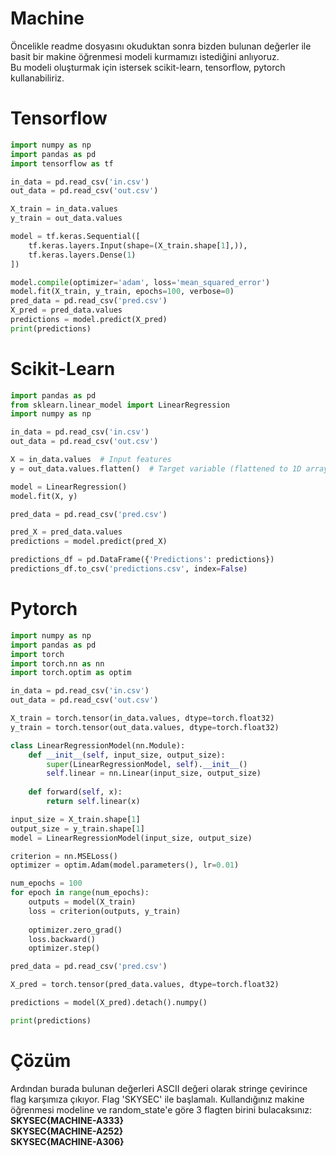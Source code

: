 # Machine
Öncelikle readme dosyasını okuduktan sonra bizden bulunan değerler ile basit bir makine öğrenmesi modeli kurmamızı istediğini anlıyoruz.
<br> Bu modeli oluşturmak için istersek scikit-learn, tensorflow, pytorch kullanabiliriz.

# Tensorflow
```python
import numpy as np
import pandas as pd
import tensorflow as tf

in_data = pd.read_csv('in.csv')
out_data = pd.read_csv('out.csv')

X_train = in_data.values
y_train = out_data.values

model = tf.keras.Sequential([
    tf.keras.layers.Input(shape=(X_train.shape[1],)),
    tf.keras.layers.Dense(1)
])

model.compile(optimizer='adam', loss='mean_squared_error')
model.fit(X_train, y_train, epochs=100, verbose=0)
pred_data = pd.read_csv('pred.csv')
X_pred = pred_data.values
predictions = model.predict(X_pred)
print(predictions)
```

# Scikit-Learn
```python
import pandas as pd
from sklearn.linear_model import LinearRegression
import numpy as np

in_data = pd.read_csv('in.csv')
out_data = pd.read_csv('out.csv')

X = in_data.values  # Input features
y = out_data.values.flatten()  # Target variable (flattened to 1D array)

model = LinearRegression()
model.fit(X, y)

pred_data = pd.read_csv('pred.csv')

pred_X = pred_data.values
predictions = model.predict(pred_X)

predictions_df = pd.DataFrame({'Predictions': predictions})
predictions_df.to_csv('predictions.csv', index=False)
```

# Pytorch
```python
import numpy as np
import pandas as pd
import torch
import torch.nn as nn
import torch.optim as optim

in_data = pd.read_csv('in.csv')
out_data = pd.read_csv('out.csv')

X_train = torch.tensor(in_data.values, dtype=torch.float32)
y_train = torch.tensor(out_data.values, dtype=torch.float32)

class LinearRegressionModel(nn.Module):
    def __init__(self, input_size, output_size):
        super(LinearRegressionModel, self).__init__()
        self.linear = nn.Linear(input_size, output_size)
        
    def forward(self, x):
        return self.linear(x)

input_size = X_train.shape[1]
output_size = y_train.shape[1]
model = LinearRegressionModel(input_size, output_size)

criterion = nn.MSELoss()
optimizer = optim.Adam(model.parameters(), lr=0.01)

num_epochs = 100
for epoch in range(num_epochs):
    outputs = model(X_train)
    loss = criterion(outputs, y_train)
    
    optimizer.zero_grad()
    loss.backward()
    optimizer.step()

pred_data = pd.read_csv('pred.csv')

X_pred = torch.tensor(pred_data.values, dtype=torch.float32)

predictions = model(X_pred).detach().numpy()

print(predictions)
```

# Çözüm
Ardından burada bulunan değerleri ASCII değeri olarak stringe çevirince flag karşımıza çıkıyor.
Flag 'SKYSEC' ile başlamalı. Kullandığınız makine öğrenmesi modeline ve random_state'e göre 3 flagten birini bulacaksınız: 
<br>
<strong>SKYSEC{MACHINE-A333}</strong>
<br>
<strong>SKYSEC{MACHINE-A252}</strong>
<br>
<strong>SKYSEC{MACHINE-A306}</strong>
